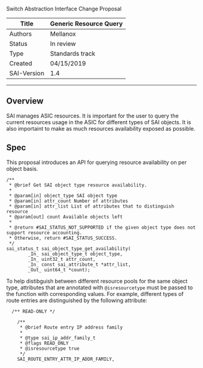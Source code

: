 Switch Abstraction Interface Change Proposal

Title       | Generic Resource Query
------------|----------------
Authors     | Mellanox
Status      | In review
Type        | Standards track
Created     | 04/15/2019
SAI-Version | 1.4
----------

## Overview
SAI manages ASIC resources. It is important for the user to query the current resources usage in the ASIC for different types of SAI objects.
It is also importaint to make as much resources availability exposed as possible.

## Spec

This proposal introduces an API for querying resource availability on per object basis.
```
/**
 * @brief Get SAI object type resource availability.
 *
 * @param[in] object_type SAI object type
 * @param[in] attr_count Number of attributes
 * @param[in] attr_list List of attributes that to distinguish resource
 * @param[out] count Available objects left
 *
 * @return #SAI_STATUS_NOT_SUPPORTED if the given object type does not support resource accounting.
 * Otherwise, return #SAI_STATUS_SUCCESS.
 */
sai_status_t sai_object_type_get_availability(
        _In_ sai_object_type_t object_type,
        _In_ uint32_t attr_count,
        _In_ const sai_attribute_t *attr_list,
        _Out_ uint64_t *count);
```

To help distibguish between different resource pools for the same object type, attributes that are annotated with `@isresourcetype` must be passed to the function with corresponding values.
For example, different types of route entries are distinguished by the following attribute:
```
  /** READ-ONLY */

    /**
     * @brief Route entry IP address family
     *
     * @type sai_ip_addr_family_t
     * @flags READ_ONLY
     * @isresourcetype true
     */
    SAI_ROUTE_ENTRY_ATTR_IP_ADDR_FAMILY,
```
